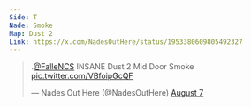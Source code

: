 ```yaml
---
Side: T
Nade: Smoke
Map: Dust 2
Link: https://x.com/NadesOutHere/status/1953380609805492327
---
```


<blockquote class="twitter-tweet"><p lang="en" dir="ltr">.<a href="https://twitter.com/FalleNCS?ref_src=twsrc%5Etfw">@FalleNCS</a> INSANE Dust 2 Mid Door Smoke <a href="https://t.co/VBfoipGcQF">pic.twitter.com/VBfoipGcQF</a></p>&mdash; Nades Out Here (@NadesOutHere) <a href="https://twitter.com/NadesOutHere/status/1953380609805492327?ref_src=twsrc%5Etfw">August 7</blockquote>
<script async src="https://platform.twitter.com/widgets.js" charset="utf-8"></script>
